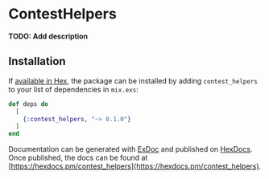 # ContestHelpers

**TODO: Add description**

## Installation

If [available in Hex](https://hex.pm/docs/publish), the package can be installed
by adding `contest_helpers` to your list of dependencies in `mix.exs`:

```elixir
def deps do
  [
    {:contest_helpers, "~> 0.1.0"}
  ]
end
```

Documentation can be generated with [ExDoc](https://github.com/elixir-lang/ex_doc)
and published on [HexDocs](https://hexdocs.pm). Once published, the docs can
be found at [https://hexdocs.pm/contest_helpers](https://hexdocs.pm/contest_helpers).

